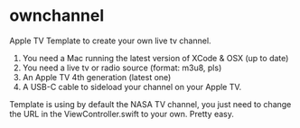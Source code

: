 # ownchannel
Apple TV Template to create your own live tv channel.

1) You need a Mac running the latest version of XCode & OSX (up to date)
2) You need a live tv or radio source (format: m3u8, pls)
3) An Apple TV 4th generation (latest one)
4) A USB-C cable to sideload your channel on your Apple TV.

Template is using by default the NASA TV channel, you just need to change the URL in the ViewController.swift to
your own.  Pretty easy.


